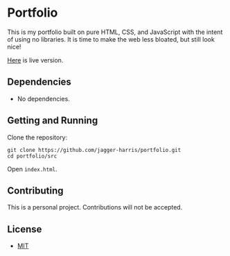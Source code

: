 # Portfolio

This is my portfolio built on pure HTML, CSS, and JavaScript with the intent of using no libraries. It is time to make the web less bloated, but still look nice!

[Here](https://jagger-harris.github.io/portfolio/) is live version.

## Dependencies

- No dependencies.

## Getting and Running

Clone the repository:

```shell
git clone https://github.com/jagger-harris/portfolio.git
cd portfolio/src
```

Open `index.html`.

## Contributing

This is a personal project. Contributions will not be accepted.

## License

- [MIT](https://choosealicense.com/licenses/mit/)
